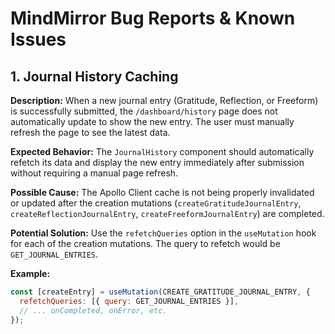 # MindMirror Bug Reports & Known Issues

## 1. Journal History Caching

**Description:**
When a new journal entry (Gratitude, Reflection, or Freeform) is successfully submitted, the `/dashboard/history` page does not automatically update to show the new entry. The user must manually refresh the page to see the latest data.

**Expected Behavior:**
The `JournalHistory` component should automatically refetch its data and display the new entry immediately after submission without requiring a manual page refresh.

**Possible Cause:**
The Apollo Client cache is not being properly invalidated or updated after the creation mutations (`createGratitudeJournalEntry`, `createReflectionJournalEntry`, `createFreeformJournalEntry`) are completed.

**Potential Solution:**
Use the `refetchQueries` option in the `useMutation` hook for each of the creation mutations. The query to refetch would be `GET_JOURNAL_ENTRIES`.

**Example:**
```javascript
const [createEntry] = useMutation(CREATE_GRATITUDE_JOURNAL_ENTRY, {
  refetchQueries: [{ query: GET_JOURNAL_ENTRIES }],
  // ... onCompleted, onError, etc.
});
``` 